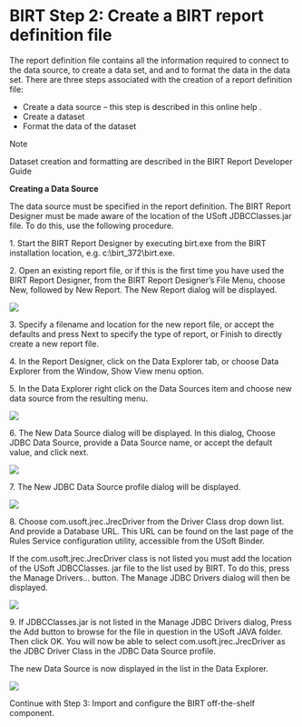 # BIRT Step 2: Create a BIRT report definition file

The report definition file contains all the information required to connect to the data source, to create a data set, and and to format the data in the data set. There are three steps associated with the creation of a report definition file:

- Create a data source – this step is described in this online help .
- Create a dataset
- Format the data of the dataset

> [!NOTE]
> Dataset creation and formatting are described in the BIRT Report Developer Guide

**Creating a Data Source**

The data source must be specified in the report definition. The BIRT Report Designer must be made aware of the location of the USoft JDBCClasses.jar file. To do this, use the following procedure.

1. Start the BIRT Report Designer by executing birt.exe from the BIRT installation location, e.g. c:\\birt_372\\birt.exe.

2. Open an existing report file, or if this is the first time you have used the BIRT Report Designer, from the BIRT Report Designer’s File Menu, choose New, followed by New Report. The New Report dialog will be displayed.

![](/api/Extensions/BIRT%20reporting/assets/300305c9-e5af-4d1e-b125-5f1e3e39684f.png)

3. Specify a filename and location for the new report file, or accept the defaults and press Next to specify the type of report, or Finish to directly create a new report file.

4. In the Report Designer, click on the Data Explorer tab, or choose Data Explorer from the Window, Show View menu option.

5. In the Data Explorer right click on the Data Sources item and choose new data source from the resulting menu.

![](/api/Extensions/BIRT%20reporting/assets/88e109c9-2637-4f75-90da-1ce6c36eaa74.png)

6. The New Data Source dialog will be displayed. In this dialog, Choose JDBC Data Source, provide a Data Source name, or accept the default value, and click next.

![](/api/Extensions/BIRT%20reporting/assets/b4e50c6e-61c2-4d2e-96eb-99d040343a6e.png)

7. The New JDBC Data Source profile dialog will be displayed.

![](/api/Extensions/BIRT%20reporting/assets/6db96786-4b2b-4a23-b702-63aa93cc17b3.png)

8. Choose com.usoft.jrec.JrecDriver from the Driver Class drop down list. And provide a Database URL. This URL can be found on the last page of the Rules Service configuration utility, accessible from the USoft Binder.

If the com.usoft.jrec.JrecDriver class is not listed you must add the location of the USoft JDBCClasses. jar file to the list used by BIRT. To do this, press the Manage Drivers… button. The Manage JDBC Drivers dialog will then be displayed.

![](/api/Extensions/BIRT%20reporting/assets/6fb00eb6-0230-4275-b161-1e01a8e808d3.png)

9. If JDBCClasses.jar is not listed in the Manage JDBC Drivers dialog, Press the Add button to browse for the file in question in the USoft JAVA folder. Then click OK. You will now be able to select com.usoft.jrec.JrecDriver as the JDBC Driver Class in the JDBC Data Source profile.

The new Data Source is now displayed in the list in the Data Explorer.

![](/api/Extensions/BIRT%20reporting/assets/bface5eb-a21f-4f34-bb9e-12ab8b1e89a5.png)

Continue with Step 3: Import and configure the BIRT off-the-shelf component.